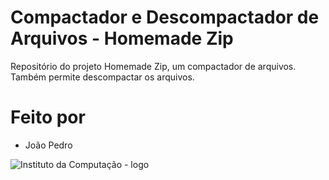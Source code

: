 ﻿# Compactador e Descompactador de Arquivos - Homemade Zip
  
  Repositório do projeto Homemade Zip, um compactador de arquivos. Também permite descompactar os arquivos.

# Feito por

- João Pedro



 ![Instituto da Computação - logo](https://uxwing.com/wp-content/themes/uxwing/download/file-and-folder-type/zip-icon.png)
